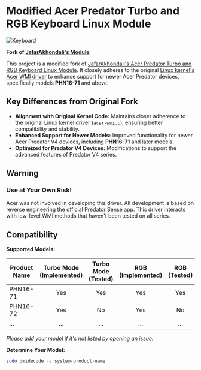 # Modified Acer Predator Turbo and RGB Keyboard Linux Module

![Keyboard](keyboard.webp)

**Fork of [JafarAkhondali's Module](https://github.com/JafarAkhondali/acer-predator-turbo-and-rgb-keyboard-linux-module)**

This project is a modified fork of [JafarAkhondali's Acer Predator Turbo and RGB Keyboard Linux Module](https://github.com/JafarAkhondali/acer-predator-turbo-and-rgb-keyboard-linux-module). It closely adheres to the original [Linux kernel's Acer WMI driver](https://github.com/torvalds/linux/blob/master/drivers/platform/x86/acer-wmi.c) to enhance support for newer Acer Predator devices, specifically models **PHN16-71** and above.

## **Key Differences from Original Fork**

- **Alignment with Original Kernel Code:** Maintains closer adherence to the original Linux kernel driver (`acer-wmi.c`), ensuring better compatibility and stability.
- **Enhanced Support for Newer Models:** Improved functionality for newer Acer Predator V4 devices, including **PHN16-71** and later models.
- **Optimized for Predator V4 Devices:** Modifications to support the advanced features of Predator V4 series.

## **Warning**

### Use at Your Own Risk!

Acer was not involved in developing this driver. All development is based on reverse engineering the official Predator Sense app. This driver interacts with low-level WMI methods that haven't been tested on all series.

## **Compatibility**

**Supported Models:**

| Product Name | Turbo Mode (Implemented) | Turbo Mode (Tested) | RGB (Implemented) | RGB (Tested) |
|--------------|:------------------------:|:-------------------:|:-----------------:|:------------:|
| PHN16-71     | Yes                      | Yes                 | Yes               | Yes          |
| PHN16-72     | Yes                      | No                  | Yes               | No           |
| ...          | ...                      | ...                 | ...               | ...          |

*Please add your model if it's not listed by opening an issue.*

**Determine Your Model:**
```bash
sudo dmidecode -s system-product-name
